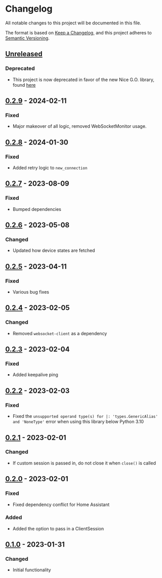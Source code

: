 # Changelog
All notable changes to this project will be documented in this file.

The format is based on [Keep a Changelog](https://keepachangelog.com/en/1.0.0/), and this project adheres to [Semantic Versioning](https://semver.org/spec/v2.0.0.html).

## [Unreleased]
### Deprecated
- This project is now deprecated in favor of the new Nice G.O. library, found [here](https://github.com/IceBotYT/nice-go)

## [0.2.9] - 2024-02-11
### Fixed
- Major makeover of all logic, removed WebSocketMonitor usage.

## [0.2.8] - 2024-01-30
### Fixed
- Added retry logic to `new_connection`

## [0.2.7] - 2023-08-09
### Fixed
- Bumped dependencies

## [0.2.6] - 2023-05-08
### Changed
- Updated how device states are fetched

## [0.2.5] - 2023-04-11
### Fixed
- Various bug fixes

## [0.2.4] - 2023-02-05
### Changed
- Removed `websocket-client` as a dependency

## [0.2.3] - 2023-02-04
### Fixed
- Added keepalive ping

## [0.2.2] - 2023-02-03
### Fixed
- Fixed the `unsupported operand type(s) for |: 'types.GenericAlias' and 'NoneType'` error when using this library below Python 3.10

## [0.2.1] - 2023-02-01
### Changed
- If custom session is passed in, do not close it when `close()` is called

## [0.2.0] - 2023-02-01
### Fixed
- Fixed dependency conflict for Home Assistant

### Added
- Added the option to pass in a ClientSession

## [0.1.0] - 2023-01-31
### Changed
- Initial functionality

[Unreleased]: https://github.com/IceBotYT/linear-garage-door/compare/0.2.9...master
[0.2.9]: https://github.com/IceBotYT/linear-garage-door/compare/0.2.8...0.2.9
[0.2.8]: https://github.com/IceBotYT/linear-garage-door/compare/0.2.7...0.2.8
[0.2.7]: https://github.com/IceBotYT/linear-garage-door/compare/0.2.6...0.2.7
[0.2.6]: https://github.com/IceBotYT/linear-garage-door/compare/0.2.5...0.2.6
[0.2.5]: https://github.com/IceBotYT/linear-garage-door/compare/0.2.4...0.2.5
[0.2.4]: https://github.com/IceBotYT/linear-garage-door/compare/0.2.3...0.2.4
[0.2.3]: https://github.com/IceBotYT/linear-garage-door/compare/0.2.2...0.2.3
[0.2.2]: https://github.com/IceBotYT/linear-garage-door/compare/0.2.1...0.2.2
[0.2.1]: https://github.com/IceBotYT/linear-garage-door/compare/0.2.0...0.2.1
[0.2.0]: https://github.com/IceBotYT/linear-garage-door/compare/0.1.0...0.2.0
[0.1.0]: https://github.com/IceBotYT/linear-garage-door/tree/0.1.0

